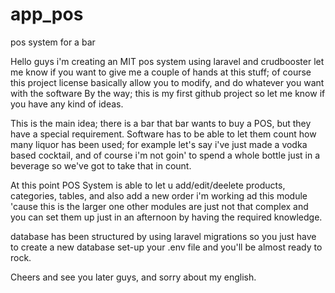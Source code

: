 # app_pos
pos system for a bar

Hello guys i'm creating an MIT pos system using laravel and crudbooster let me know if you want to give me a couple of hands
at this stuff; of course this project license basically allow you to modify, and do whatever you want with the software
By the way; this is my first github project so let me know if you have any kind of ideas.

This is the main idea; there is a bar that bar wants to buy a POS, but they have a special requirement. Software has to be able
to let them count how many liquor has been used; for example let's say i've just made a vodka based cocktail, and of course i'm not goin' to spend a whole bottle just in a beverage so we've got to take that in count.

At this point POS System is able to let u add/edit/deelete products, categories, tables, and also add a new order i'm working ad this module 'cause this is the larger one other modules are just not that complex and you can set them up just in an afternoon by having the required knowledge.

database has been structured by using laravel migrations so you just have to create a new database set-up your .env file and
you'll be almost ready to rock. 

Cheers and see you later guys, and sorry about my english.
